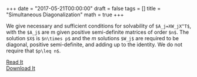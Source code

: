 +++
date = "2017-05-21T00:00:00"
draft = false
tags = []
title = "Simultaneous Diagonalization"
math = true
+++
<script type="text/javascript"
  src="https://cdn.mathjax.org/mathjax/latest/MathJax.js?config=TeX-AMS-MML_HTMLorMML">
</script>
<script type="text/x-mathjax-config">
MathJax.Hub.Config({
  tex2jax: {
    inlineMath: [['$','$'], ['\\(','\\)']],
    displayMath: [['$$','$$'], ['\[','\]']],
    processEscapes: true,
    processEnvironments: true,
    skipTags: ['script', 'noscript', 'style', 'textarea', 'pre'],
    TeX: { equationNumbers: { autoNumber: "AMS" },
         extensions: ["AMSmath.js", "AMSsymbols.js"] }
  }
});
</script>
<script type="text/x-mathjax-config">
  MathJax.Hub.Queue(function() {
    var all = MathJax.Hub.getAllJax(), i;
    for(i = 0; i < all.length; i += 1) {
        all[i].SourceElement().parentNode.className += ' has-jax';
    }
});
</script>

We give necessary and sufficient conditions for solvability of `$A_j=XW_jX^T$`, with the `$A_j$` are m given positive semi-definite matrices of order `$n$`. The solution `$X$` is `$n\times p$` and the $m$ solutions `$W_j$` are required to be diagonal, positive semi-definite, and adding up to the identity. We do not require that `$p\leq n$`.

[Read It](http://gifi.stat.ucla.edu/simul/simul.html)<br>[Download It](http://gifi.stat.ucla.edu/simul/simul.pdf)
